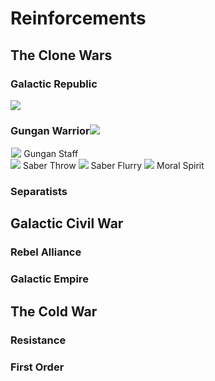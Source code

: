 # Reinforcements

## The Clone Wars

### Galactic Republic

<div class="reinforcement">
  <img class="portrait" class="no-lb" src="../../assets/portraits/Portait_Ahsoka.png">
  <div class="text">
    <h3 id="ahsoka">
      <strong>Gungan Warrior</strong>
      <a class="ability-item" data-text="Protector" style="margin-left: -0.25em;">
        <img class="reinforcement-type" class="no-lb" src="../../assets/abilities/heroes/ahsokatano/Ahsoka_SaberThrow.svg">
      </a>
    </h3>
    <a class="ability-item" data-text="Ahsoka throws one lightsaber forward while keeping the other to protect herself.">
      <img class="reinforcement-weapon" class="no-lb" style="margin-right: 0em; margin-left: 0.1em; transform: translateY(1px);" src="../../assets/abilities/heroes/calkestis/Weapons_CalLightsaber.svg">
      <span class="ability-name">Gungan Staff</span>
    </a>
    <div>
    <a class="ability-item" data-text="Ahsoka throws one lightsaber forward while keeping the other to protect herself.">
      <img class="ability" class="no-lb" src="../../assets/abilities/heroes/ahsokatano/Ahsoka_SaberThrow.svg">
      <span class="ability-name">Saber Throw</span>
    </a>
    <a class="ability-item" data-text="Ahsoka closes the distance with a lunge attack.">
      <img class="ability" class="no-lb" src="../../assets/abilities/heroes/ahsokatano/Ahsoka_Flurry.svg">
      <span class="ability-name">Saber Flurry</span>
    </a>
    <a class="ability-item" data-text="Small and agile, Ahsoka sprints forward at high speeds, greatly improving her recharge times as she does so.">
      <img class="ability" class="no-lb" src="../../assets/abilities/heroes/ahsokatano/Ahsoka_CombatRush.svg">
      <span class="ability-name">Moral Spirit</span>
    </a>
    </div>
  </div>
</div>

### Separatists

## Galactic Civil War

### Rebel Alliance

### Galactic Empire


## The Cold War

### Resistance

### First Order